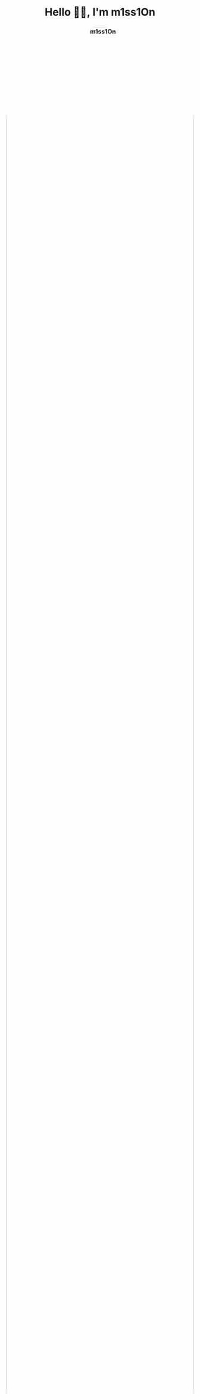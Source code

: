 <h1 align="center">
    Hello 🐱‍👤, I'm m1ss1On
</h1>
<h3 align="center" >
    <img src="https://s13.gifyu.com/images/SX112.png" alt="m1ss1On" width="100%" style="border-radius: 1000px;" />
  <br>
    Coding the Decentralized Future! 💻
  
  
  
</h3>

<p align="center">
    <a href="https://git.io/typing-svg"><img src="https://readme-typing-svg.demolab.com?font=Poppins&size=17&duration=700&pause=100&color=FFFFFF&center=true&vCenter=true&multiline=true&repeat=false&random=false&width=810&height=120&lines=Welcome+to+the+decentralized+future!+I'm+m1ss1On%2C+a+software+developer+who+believes+in+the;limitless+potential+of+the+Web3+ecosystem.+I'm+excited+to+be+part+of+the+movement+to+build+a;more+just%2C+transparent+and+open+internet+using+the+power+of+blockchain+technology.+Join+me;+in+my+exploration+of+the+Web3+world+here%2C+and+together+let's+push+the+boundaries+of+innovation+;and+create+a+better+digital+world+for+everyone!" alt="Typing SVG" /></a> 
</p>

<div align="center">
    <img src="https://skillicons.dev/icons?i=rust,solidity,javascript,vscode,github,arch,bash,git,gmail,debian,obsidian,ubuntu" />
</div>
<br>
<p align="center"> 
    <img  src="https://github-readme-stats.vercel.app/api?username=m1ss1On-webthree&show_icons=true&locale=en&theme=dark" alt="m1ss10n" /> 
</p>
<p align="center">
    <img src="https://s2.gifyu.com/images/standard5d9b0342341dd575.gif" />

</p>

